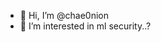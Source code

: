 - 👋 Hi, I’m @chae0nion
- 👀 I’m interested in ml security..?

<!---
chae0nion/chae0nion is a ✨ special ✨ repository because its `README.md` (this file) appears on your GitHub profile.
You can click the Preview link to take a look at your changes.
--->



